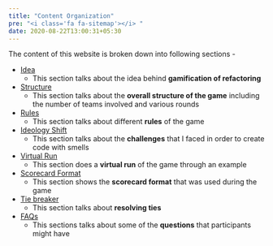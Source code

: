 ```yaml
---
title: "Content Organization"
pre: "<i class='fa fa-sitemap'></i> "
date: 2020-08-22T13:00:31+05:30
---
```


The content of this website is broken down into following sections -

+ [Idea](idea)
    - This section talks about the idea behind **gamification of refactoring**
+ [Structure](structure)
    - This section talks about the **overall structure of the game** including the number of teams involved and various rounds 
+ [Rules](rules)
    + This section talks about different **rules** of the game
+ [Ideology Shift](ideology_shift)
    + This section talks about the **challenges** that I faced in order to create code with smells  
+ [Virtual Run](virtual_run)
    + This section does a **virtual run** of the game through an example  
+ [Scorecard Format](scorecard_format)
    + This section shows the **scorecard format** that was used during the game 
+ [Tie breaker](tie_breaker)
    + This section talks about **resolving ties**     
+ [FAQs](faqs)
    + This sections talks about some of the **questions** that participants might have     

